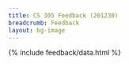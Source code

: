 ```yaml
---
title: CS 305 Feedback (201230)
breadcrumb: Feedback
layout: bg-image
---
```

{% include feedback/data.html %}
